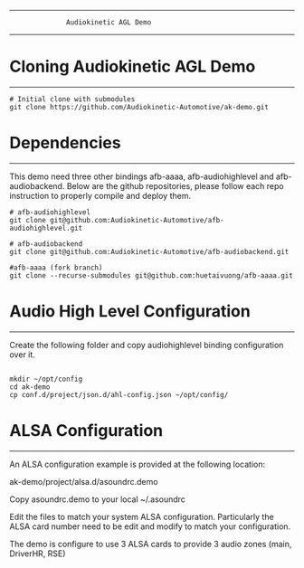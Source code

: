 ------------------------------------------------------------------------
                  Audiokinetic AGL Demo
------------------------------------------------------------------------

# Cloning Audiokinetic AGL Demo
-------------------------------------------------------

```
# Initial clone with submodules
git clone https://github.com/Audiokinetic-Automotive/ak-demo.git

```

# Dependencies
--------------------------------------------------------

This demo need three other bindings afb-aaaa, afb-audiohighlevel and afb-audiobackend.
Below are the github repositories, please follow each repo instruction to properly compile and deploy them.

```
# afb-audiohighlevel
git clone git@github.com:Audiokinetic-Automotive/afb-audiohighlevel.git

# afb-audiobackend
git clone git@github.com:Audiokinetic-Automotive/afb-audiobackend.git

#afb-aaaa (fork branch)
git clone --recurse-submodules git@github.com:huetaivuong/afb-aaaa.git

```

# Audio High Level Configuration
--------------------------------------------------------
Create the following folder and copy audiohighlevel binding configuration over it.


```

mkdir ~/opt/config
cd ak-demo
cp conf.d/project/json.d/ahl-config.json ~/opt/config/

```

# ALSA Configuration
--------------------------------------------------------
An ALSA configuration example is provided at the following location:

ak-demo/project/alsa.d/asoundrc.demo

Copy asoundrc.demo to your local ~/.asoundrc

Edit the files to match your system ALSA configuration. 
Particularly the ALSA card number need to be edit and modify to match your configuration.


The demo is configure to use 3 ALSA cards to provide 3 audio zones (main, DriverHR, RSE)


